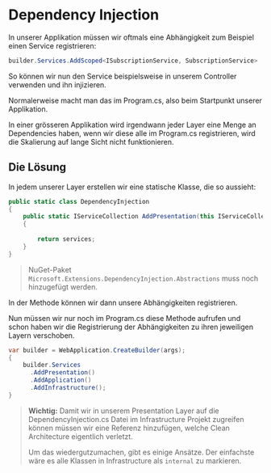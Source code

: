 # Dependency Injection

In unserer Applikation müssen wir oftmals eine Abhängigkeit zum Beispiel einen Service registrieren:

````C#
builder.Services.AddScoped<ISubscriptionService, SubscriptionService>
````

So können wir nun den Service beispielsweise in unserem Controller verwenden und ihn injizieren.

Normalerweise macht man das im <path>Program.cs</path>, also beim Startpunkt unserer Applikation. 

In einer grösseren Applikation wird irgendwann jeder Layer eine Menge an Dependencies haben, wenn wir diese alle im <path>Program.cs</path> 
registrieren, wird die Skalierung auf lange Sicht nicht funktionieren.

## Die Lösung

In jedem unserer Layer erstellen wir eine statische Klasse, die so aussieht:

````C#
public static class DependencyInjection
{
    public static IServiceCollection AddPresentation(this IServiceCollection services)
    {
        
        return services;
    }
}
````

> NuGet-Paket `Microsoft.Extensions.DependencyInjection.Abstractions` muss noch hinzugefügt werden.

In der Methode können wir dann unsere Abhängigkeiten registrieren.

Nun müssen wir nur noch im <path>Program.cs</path> diese Methode aufrufen und schon haben wir die Registrierung der Abhängigkeiten zu ihren 
jeweiligen Layern verschoben.

````C#
var builder = WebApplication.CreateBuilder(args);
{
    builder.Services
      .AddPresentation()
      .AddApplication()
      .AddInfrastructure();
}
````

> **Wichtig:** Damit wir in unserem Presentation Layer auf die <path>DependencyInjection.cs</path> Datei im Infrastructure Projekt zugreifen 
> können müssen wir eine Referenz hinzufügen, welche Clean Architecture eigentlich verletzt. 
> 
> Um das wiedergutzumachen, gibt es einige Ansätze. Der einfachste wäre es alle Klassen in Infrastructure als `internal` zu markieren.